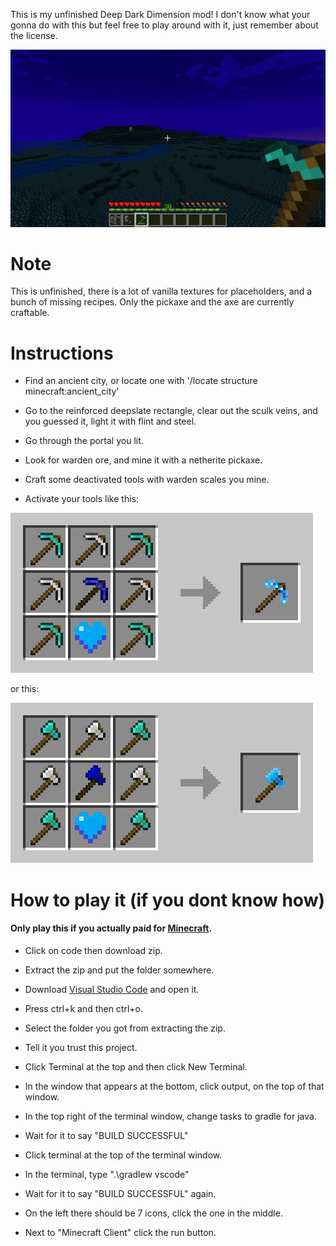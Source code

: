 This is my unfinished Deep Dark Dimension mod! I don't know what your gonna do with this but feel free to play around with it, just remember about the license.

![p](https://raw.githubusercontent.com/kramsdell123/deepdark-mod/main/images/preview.png)

# Note

This is unfinished, there is a lot of vanilla textures for placeholders, and a bunch of missing recipes. Only the pickaxe and the axe are currently craftable.

# Instructions

* Find an ancient city, or locate one with '/locate structure minecraft:ancient_city'

* Go to the reinforced deepslate rectangle, clear out the sculk veins, and you guessed it, light it with flint and steel.

* Go through the portal you lit.

* Look for warden ore, and mine it with a netherite pickaxe.

* Craft some deactivated tools with warden scales you mine.

* Activate your tools like this:

![p](https://raw.githubusercontent.com/kramsdell123/deepdark-mod/main/images/warden_pickaxe.png)

or this:

![p](https://raw.githubusercontent.com/kramsdell123/deepdark-mod/main/images/warden_axe.png)

# How to play it (if you dont know how)

#### Only play this if you actually paid for [Minecraft](https://minecraft.net).

* Click on code then download zip.

* Extract the zip and put the folder somewhere.

* Download [Visual Studio Code](https://code.visualstudio.com) and open it.

* Press ctrl+k and then ctrl+o.

* Select the folder you got from extracting the zip.

* Tell it you trust this project.

* Click Terminal at the top and then click New Terminal.

* In the window that appears at the bottom, click output, on the top of that window.

* In the top right of the terminal window, change tasks to gradle for java.

* Wait for it to say "BUILD SUCCESSFUL"

* Click terminal at the top of the terminal window.

* In the terminal, type ".\gradlew vscode"

* Wait for it to say "BUILD SUCCESSFUL" again.

* On the left there should be 7 icons, click the one in the middle.

* Next to "Minecraft Client" click the run button.